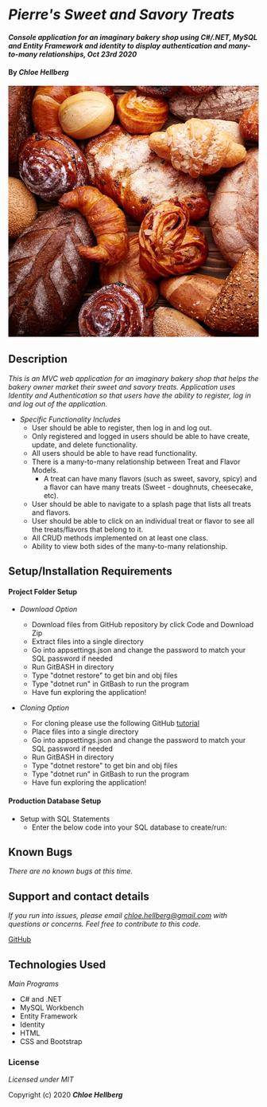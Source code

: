 # _Pierre's Sweet and Savory Treats_

#### _Console application for an imaginary bakery shop using C#/.NET, MySQL and Entity Framework and identity to display authentication and many-to-many relationships, Oct 23rd 2020_

#### By _**Chloe Hellberg**_

![bakery](Images/bakery.jpeg)

## Description

_This is an MVC web application for an imaginary bakery shop that helps the bakery owner market their sweet and savory treats. Application uses Identity and Authentication so that users have the ability to register, log in and log out of the application._
  * _Specific Functionality Includes_
    * User should be able to register, then log in and log out.
    * Only registered and logged in users should be able to have create, update, and delete functionality.
    * All users should be able to have read functionality.
    * There is a many-to-many relationship between Treat and Flavor Models.
      - A treat can have many flavors (such as sweet, savory, spicy) and a flavor can have many treats (Sweet - doughnuts, cheesecake, etc).
    * User should be able to navigate to a splash page that lists all treats and flavors.
    * User should be able to click on an individual treat or flavor to see all the treats/flavors that belong to it.
    * All CRUD methods implemented on at least one class.
    * Ability to view both sides of the many-to-many relationship.
   


## Setup/Installation Requirements

#### Project Folder Setup
* _Download Option_
  * Download files from GitHub repository by click Code and Download Zip
  * Extract files into a single directory
  * Go into appsettings.json and change the password to match your SQL password if needed
  * Run GitBASH in directory
  * Type "dotnet restore" to get bin and obj files
  * Type "dotnet run" in GitBash to run the program
  * Have fun exploring the application!

* _Cloning Option_
  * For cloning please use the following GitHub [tutorial](https://docs.github.com/en/enterprise/2.16/user/github/creating-cloning-and-archiving-repositories/cloning-a-repository)
  * Place files into a single directory
  * Go into appsettings.json and change the password to match your SQL password if needed
  * Run GitBASH in directory
  * Type "dotnet restore" to get bin and obj files
  * Type "dotnet run" in GitBash to run the program
  * Have fun exploring the application!

#### Production Database Setup

* Setup with SQL Statements
  * Enter the below code into your SQL database to create/run: 


## Known Bugs

_There are no known bugs at this time._

## Support and contact details

_If you run into issues, please email chloe.hellberg@gmail.com with questions or concerns. Feel free to contribute to this code._

[GitHub](https://github.com/chloehellberg)

## Technologies Used

_Main Programs_
  * C# and .NET
  * MySQL Workbench
  * Entity Framework
  * Identity
  * HTML
  * CSS and Bootstrap

### License

*Licensed under MIT*

Copyright (c) 2020 **_Chloe Hellberg_**
